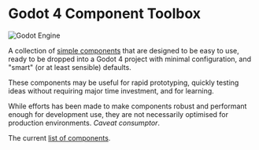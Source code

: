 # Godot 4 Component Toolbox

![Godot Engine](https://img.shields.io/badge/GODOT-%23FFFFFF.svg?style=for-the-badge&logo=godot-engine)

A collection of [simple components](doc/README.md) that are designed to be easy to use, ready to be dropped into a Godot 4 project with minimal configuration, and "smart" (or at least sensible) defaults.

These components may be useful for rapid prototyping, quickly testing ideas without requiring major time investment, and for learning.

While efforts has been made to make components robust and performant enough for development use, they are not necessarily optimised for production environments. *Caveat consumptor*.

The current [list of components](doc/README.md).
